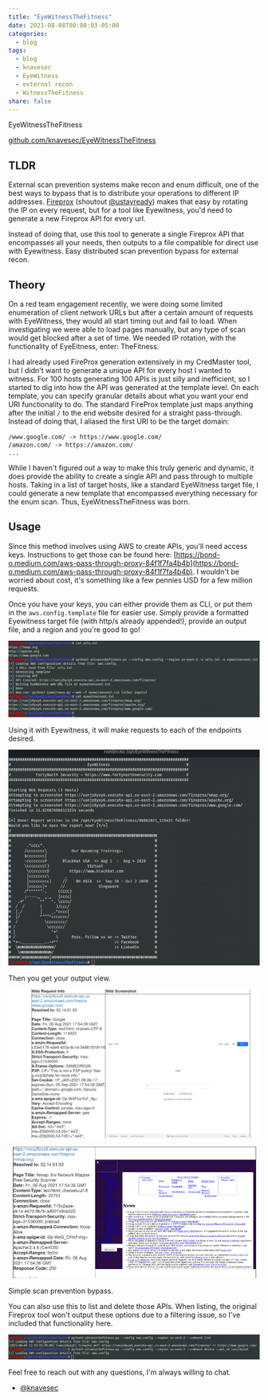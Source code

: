 ```yaml
---
title: "EyeWitnessTheFitness"
date: 2021-08-08T00:00:03-05:00
categories:
  - blog
tags:
  - blog
  - knavesec
  - EyeWitness
  - external recon
  - WitnessTheFitness
share: false
---
```


EyeWitnessTheFitness

[github.com/knavesec/EyeWitnessTheFitness](https://github.com/knavesec/EyeWitnessTheFitness)


## TLDR

External scan prevention systems make recon and enum difficult, one of the best ways to bypass that is to distribute your operations to different IP addresses. [Fireprox](https://github.com/ustayready/fireprox) (shoutout [@ustayready](https://twitter.com/ustayready)) makes that easy by rotating the IP on every request, but for a tool like Eyewitness, you'd need to generate a new Fireprox API for every url.

Instead of doing that, use this tool to generate a single Fireprox API that encompasses all your needs, then outputs to a file compatible for direct use with Eyewitness. Easy distributed scan prevention bypass for external recon.


## Theory

On a red team engagement recently, we were doing some limited enumeration of client network URLs but after a certain amount of requests with EyeWitness, they would all start timing out and fail to load. When investigating we were able to load pages manually, but any type of scan would get blocked after a set of time. We needed IP rotation, with the functionality of EyeEitness, enter: TheFitness.

I had already used FireProx generation extensively in my CredMaster tool, but I didn't want to generate a unique API for every host I wanted to witness. For 100 hosts generating 100 APIs is just silly and inefficient, so I started to dig into how the API was generated at the template level. On each template, you can specify granular details about what you want your end URI functionality to do. The standard FireProx template just maps anything after the initial `/` to the end website desired for a straight pass-through. Instead of doing that, I aliased the first URI to be the target domain:

```
/www.google.com/ -> https://www.google.com/
/amazon.com/ -> https://amazon.com/
...
```

While I haven't figured out a way to make this truly generic and dynamic, it does provide the ability to create a single API and pass through to multiple hosts. Taking in a list of target hosts, like a standard EyeWitness target file, I could generate a new template that encompassed everything necessary for the enum scan. Thus, EyeWitnessTheFitness was born.

## Usage

Since this method involves using AWS to create APIs, you'll need access keys. Instructions to get those can be found here: [https://bond-o.medium.com/aws-pass-through-proxy-84f1f7fa4b4b](https://bond-o.medium.com/aws-pass-through-proxy-84f1f7fa4b4b). I wouldn't be worried about cost, it's something like a few pennies USD for a few million requests.

Once you have your keys, you can either provide them as CLI, or put them in the `aws.config.template` file for easier use. Simply provide a formatted Eyewitness target file (with http/s already appended!), provide an output file, and a region and you're good to go!

![ewtf-run1](https://raw.githubusercontent.com/whynotsecurity/whynotsecurity.github.io/master/assests/images/wtf/ewtf-run1.png)

Using it with Eyewitness, it will make requests to each of the endpoints desired.

![eyewitness-run](https://raw.githubusercontent.com/whynotsecurity/whynotsecurity.github.io/master/assests/images/wtf/eyewitness-run.png)

Then you get your output view.

![eyewitness-results1](https://raw.githubusercontent.com/whynotsecurity/whynotsecurity.github.io/master/assests/images/wtf/eyewitness-results1.png)

![eyewitness-results2](https://raw.githubusercontent.com/whynotsecurity/whynotsecurity.github.io/master/assests/images/wtf/eyewitness-results2.png)

Simple scan prevention bypass.

You can also use this to list and delete those APIs. When listing, the original Fireprox tool won't output these options due to a filtering issue, so I've included that functionality here.

![ewtf-run-delete](https://raw.githubusercontent.com/whynotsecurity/whynotsecurity.github.io/master/assests/images/wtf/ewtf-run-delete.png)

Feel free to reach out with any questions, I'm always willing to chat.

- [@knavesec](https://twitter.com/knavesec)
